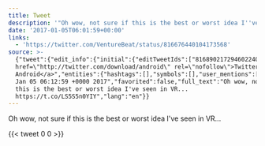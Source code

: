 ```yaml
---
title: Tweet
description: '"Oh wow, not sure if this is the best or worst idea I''ve seen in VR... "'
date: '2017-01-05T06:01:59+00:00'
links:
  - 'https://twitter.com/VentureBeat/status/816676440104173568'
source: >-
  {"tweet":{"edit_info":{"initial":{"editTweetIds":["816890217294602240"],"editableUntil":"2017-01-05T07:12:59.546Z","editsRemaining":"5","isEditEligible":true}},"retweeted":false,"source":"<a
  href=\"http://twitter.com/download/android\" rel=\"nofollow\">Twitter for
  Android</a>","entities":{"hashtags":[],"symbols":[],"user_mentions":[],"urls":[{"url":"https://t.co/LS5S5n0YIY","expanded_url":"https://twitter.com/VentureBeat/status/816676440104173568","display_url":"twitter.com/VentureBeat/st…","indices":["70","93"]}]},"display_text_range":["0","93"],"favorite_count":"0","id_str":"816890217294602240","truncated":false,"retweet_count":"0","id":"816890217294602240","possibly_sensitive":false,"created_at":"Thu
  Jan 05 06:12:59 +0000 2017","favorited":false,"full_text":"Oh wow, not sure if
  this is the best or worst idea I've seen in VR...
  https://t.co/LS5S5n0YIY","lang":"en"}}
---
```

Oh wow, not sure if this is the best or worst idea I've seen in VR... 
    
{{< tweet 0 0 >}}
    
